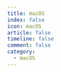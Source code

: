 ```yaml
---
title: macOS
index: false
icon: macOS
article: false
timeline: false
comment: false
category:
  - macOS
---
```


<div class="catalog-display-container">
  <Catalog hideHeading />
</div>
